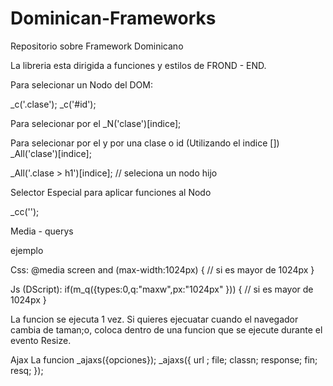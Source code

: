 # Dominican-Frameworks
Repositorio sobre Framework Dominicano

La libreria esta dirigida a funciones y estilos de FROND - END.

Para selecionar un Nodo del DOM:

_c('.clase');   _c('#id');


Para selecionar por el <tag> <html>
 _N('clase')[indice]; 

Para selecionar por el <tag> <html> y por una clase o id (Utilizando el indice [])
 _All('clase')[indice];

 _All('.clase > h1')[indice]; // seleciona un nodo hijo


Selector Especial para aplicar funciones al Nodo

_cc('');


Media - querys 

ejemplo 

Css:
@media screen and (max-width:1024px)  {  // si es mayor de 1024px  }

Js (DScript):
if(m_q({types:0,q:"maxw",px:"1024px" })) { // si es mayor de 1024px  }

La funcion se ejecuta 1 vez.
Si quieres ejecuatar cuando el navegador cambia de taman;o, coloca dentro de una funcion que se ejecute durante el evento Resize. 

Ajax 
La funcion _ajaxs({opciones}); 
_ajaxs({
url ;
file;
classn;
response;
fin;
resq;
});








